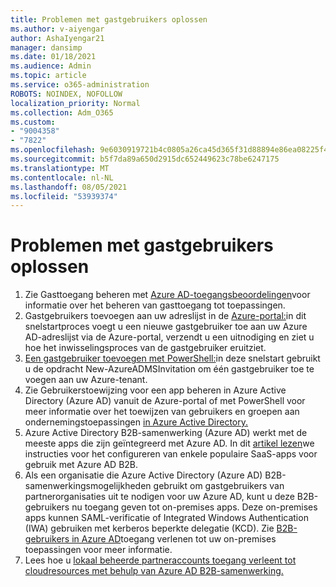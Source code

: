 ```yaml
---
title: Problemen met gastgebruikers oplossen
ms.author: v-aiyengar
author: AshaIyengar21
manager: dansimp
ms.date: 01/18/2021
ms.audience: Admin
ms.topic: article
ms.service: o365-administration
ROBOTS: NOINDEX, NOFOLLOW
localization_priority: Normal
ms.collection: Adm_O365
ms.custom:
- "9004358"
- "7822"
ms.openlocfilehash: 9e6030919721b4c0805a26ca45d365f31d88894e86ea08225f47576e7d152047
ms.sourcegitcommit: b5f7da89a650d2915dc652449623c78be6247175
ms.translationtype: MT
ms.contentlocale: nl-NL
ms.lasthandoff: 08/05/2021
ms.locfileid: "53939374"
---
```

# <a name="troubleshoot-guest-user-issues"></a>Problemen met gastgebruikers oplossen

1. Zie Gasttoegang beheren met [Azure AD-toegangsbeoordelingen](https://docs.microsoft.com/azure/active-directory/governance/manage-guest-access-with-access-reviews)voor informatie over het beheren van gasttoegang tot toepassingen.
1. Gastgebruikers toevoegen aan uw adreslijst in de [Azure-portal:](https://docs.microsoft.com/azure/active-directory/external-identities/b2b-quickstart-add-guest-users-portal)in dit snelstartproces voegt u een nieuwe gastgebruiker toe aan uw Azure AD-adreslijst via de Azure-portal, verzendt u een uitnodiging en ziet u hoe het inwisselingsproces van de gastgebruiker eruitziet.
1. [Een gastgebruiker toevoegen met PowerShell:](https://docs.microsoft.com/azure/active-directory/external-identities/b2b-quickstart-invite-powershell)in deze snelstart gebruikt u de opdracht New-AzureADMSInvitation om één gastgebruiker toe te voegen aan uw Azure-tenant.
1. Zie Gebruikerstoewijzing voor een app beheren in Azure Active Directory (Azure AD) vanuit de Azure-portal of met PowerShell voor meer informatie over het toewijzen van gebruikers en groepen aan ondernemingstoepassingen [in Azure Active Directory.](https://docs.microsoft.com/azure/active-directory/manage-apps/assign-user-or-group-access-portal) 
1. Azure Active Directory B2B-samenwerking (Azure AD) werkt met de meeste apps die zijn geïntegreerd met Azure AD. In dit [artikel lezen](https://docs.microsoft.com/azure/active-directory/external-identities/configure-saas-apps)we instructies voor het configureren van enkele populaire SaaS-apps voor gebruik met Azure AD B2B.
1. Als een organisatie die Azure Active Directory (Azure AD) B2B-samenwerkingsmogelijkheden gebruikt om gastgebruikers van partnerorganisaties uit te nodigen voor uw Azure AD, kunt u deze B2B-gebruikers nu toegang geven tot on-premises apps. Deze on-premises apps kunnen SAML-verificatie of Integrated Windows Authentication (IWA) gebruiken met kerberos beperkte delegatie (KCD). Zie [B2B-gebruikers in Azure AD](https://docs.microsoft.com/azure/active-directory/external-identities/hybrid-cloud-to-on-premises)toegang verlenen tot uw on-premises toepassingen voor meer informatie.
1. Lees hoe u [lokaal beheerde partneraccounts toegang verleent tot cloudresources met behulp van Azure AD B2B-samenwerking.](https://docs.microsoft.com/azure/active-directory/external-identities/hybrid-on-premises-to-cloud)